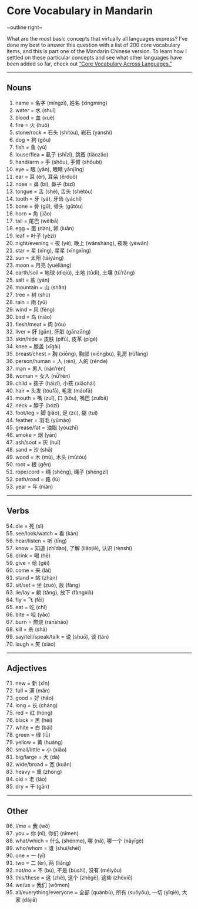 # Core Vocabulary in Mandarin

~outline right~

What are the most basic concepts that virtually all languages express? I’ve done my best to answer this question with a list of 200 core vocabulary items, and this is part one of the Mandarin Chinese version. To learn how I settled on these particular concepts and see what other languages have been added so far, check out [“Core Vocabulary Across Languages.”](/core-vocabulary)

---

## Nouns

1. name = 名字 (míngzì), 姓名 (xìngmíng)
2. water = 水 (shuǐ)
3. blood = 血 (xuè)
4. fire = 火 (huǒ)
5. stone/rock = 石头 (shítóu), 岩石 (yánshí)
6. dog = 狗 (gǒu)
7. fish = 鱼 (yú)
8. louse/flea = 虱子 (shīzǐ), 跳蚤 (tiàozǎo)
9. hand/arm = 手 (shǒu), 手臂 (shǒubì)
10. eye = 眼 (yǎn), 眼睛 yǎnjīng)
11. ear = 耳 (ěr), 耳朵 (ěrduǒ)
12. nose = 鼻 (bí), 鼻子 (bízǐ)
13. tongue = 舌 (shé), 舌头 (shétóu)
14. tooth = 牙 (yá), 牙齿 (yáchǐ)
15. bone = 骨 (gǔ), 骨头 (gǔtóu)
16. horn = 角 (jiǎo)
17. tail = 尾巴 (wěibā)
18. egg = 蛋 (dàn), 卵 (luǎn)
19. leaf = 叶子 (yèzǐ)
20. night/evening = 夜 (yè), 晚上 (wǎnshàng), 夜晚 (yèwǎn)
21. star = 星 (xīng), 星星 (xīngxīng)
22. sun = 太阳 (tàiyáng)
23. moon = 月亮 (yuèliàng)
24. earth/soil = 地球 (dìqiú), 土地 (tǔdì), 土壤 (tǔ’rǎng)
25. salt = 盐 (yán)
26. mountain = 山 (shān)
27. tree = 树 (shù)
28. rain = 雨 (yǔ)
29. wind = 风 (fēng)
30. bird = 鸟 (niǎo)
31. flesh/meat = 肉 (ròu)
32. liver = 肝 (gān), 肝脏 (gānzāng)
33. skin/hide = 皮肤 (pífū), 皮革 (pígé)
34. knee = 膝盖 (xīgài)
35. breast/chest = 胸 (xiōng), 胸部 (xiōngbù), 乳房 (rǔfáng)
36. person/human = 人 (rén), 人的 (rénde)
37. man = 男人 (nán’rén)
38. woman = 女人 (nǚ’rén)
39. child = 孩子 (háizǐ), 小孩 (xiǎohái)
40. hair = 头发 (tóufā), 毛发 (máofā)
41. mouth = 嘴 (zuǐ), 口 (kǒu), 嘴巴 (zuǐbā)
42. neck = 脖子 (bózǐ)
43. foot/leg = 脚 (jiǎo), 足 (zú), 腿 (tuǐ)
44. feather = 羽毛 (yǔmáo)
45. grease/fat = 油脂 (yóuzhī)
46. smoke = 烟 (yān)
47. ash/soot = 灰 (huī)
48. sand = 沙 (shā)
49. wood = 木 (mù), 木头 (mùtóu)
50. root = 根 (gēn)
51. rope/cord = 绳 (shéng), 绳子 (shéngzǐ)
52. path/road = 路 (lù)
53. year = 年 (nián)

---

## Verbs

54. die = 死 (sǐ)
55. see/look/watch = 看 (kàn)
56. hear/listen = 听 (tīng)
57. know = 知道 (zhīdào), 了解 (liǎojiě), 认识 (rènshí)
58. drink = 喝 (hē)
59. give = 给 (gěi)
60. come = 来 (lái)
61. stand = 站 (zhàn)
62. sit/set = 坐 (zuò), 放 (fàng)
63. lie/lay = 躺 (tǎng), 放下 (fàngxià)
64. fly = 飞 (fēi)
65. eat = 吃 (chī)
66. bite = 咬 (yǎo)
67. burn = 燃烧 (ránshāo)
68. kill = 杀 (shā)
69. say/tell/speak/talk = 说 (shuō), 谈 (tán)
70. laugh = 笑 (xiào)

---

## Adjectives

71. new = 新 (xīn)
72. full = 满 (mǎn)
73. good = 好 (hǎo)
74. long = 长 (cháng)
75. red = 红 (hóng)
76. black = 黑 (hēi)
77. white = 白 (bái)
78. green = 绿 (lǜ)
79. yellow = 黄 (huáng)
80. small/little = 小 (xiǎo)
81. big/large = 大 (dà)
82. wide/broad = 宽 (kuān)
83. heavy = 重 (zhòng)
84. old = 老 (lǎo)
85. dry = 干 (gān)

---

## Other

86. I/me = 我 (wǒ)
87. you = 你 (nǐ), 你们 (nǐmen)
88. what/which = 什么 (shénme), 哪 (nǎ), 哪一个 (nǎyīgè)
89. who/whom = 谁 (shuí/shéi)
90. one = 一 (yī)
91. two = 二 (èr), 两 (liǎng)
92. not/no = 不 (bú), 不是 (bùshì), 没有 (méiyǒu)
93. this/these = 这 (zhè), 这个 (zhègè), 这些 (zhèxiē)
94. we/us = 我们 (wǒmen)
95. all/everything/everyone = 全部 (quánbù), 所有 (suǒyǒu), 一切 (yīqiè), 大家 (dàjiā)
